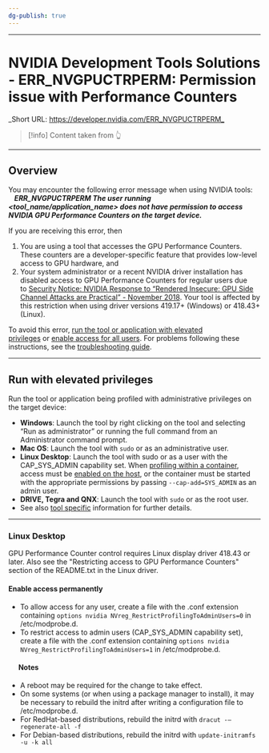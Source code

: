 ```yaml
---
dg-publish: true
---
```


****

# NVIDIA Development Tools Solutions - ERR_NVGPUCTRPERM: Permission issue with Performance Counters

_Short URL: <https://developer.nvidia.com/ERR_NVGPUCTRPERM_>

> [!info] Content taken from 👆

---

## Overview

You may encounter the following error message when using NVIDIA tools:  
   **_ERR_NVGPUCTRPERM The user running <tool_name/application_name> does not have permission to access NVIDIA GPU Performance Counters on the target device._**

If you are receiving this error, then

1. You are using a tool that accesses the GPU Performance Counters. These counters are a developer-specific feature that provides low-level access to GPU hardware, and
2. Your system administrator or a recent NVIDIA driver installation has disabled access to GPU Performance Counters for regular users due to [Security Notice: NVIDIA Response to “Rendered Insecure: GPU Side Channel Attacks are Practical” - November 2018](https://nvidia.custhelp.com/app/answers/detail/a_id/4738). Your tool is affected by this restriction when using driver versions 419.17+ (Windows) or 418.43+ (Linux).

To avoid this error, [run the tool or application with elevated privileges](https://developer.nvidia.com/nvidia-development-tools-solutions-err_nvgpuctrperm-permission-issue-performance-counters#ElevPrivsTag) or [enable access for all users](https://developer.nvidia.com/nvidia-development-tools-solutions-err_nvgpuctrperm-permission-issue-performance-counters#AllUsersTag). For problems following these instructions, see the [troubleshooting guide](https://developer.nvidia.com/nvidia-development-tools-solutions-err_nvgpuctrperm-permission-issue-performance-counters#TrblShootTag).

---

## Run with elevated privileges

Run the tool or application being profiled with administrative privileges on the target device:

- **Windows**: Launch the tool by right clicking on the tool and selecting “Run as administrator” or running the full command from an Administrator command prompt.
- **Mac OS**: Launch the tool with `sudo` or as an administrative user.
- **Linux Desktop**: Launch the tool with sudo or as a user with the CAP_SYS_ADMIN capability set. When [profiling within a container](https://developer.nvidia.com/blog/using-nsight-compute-in-containers/), access must be [enabled on the host](https://developer.nvidia.com/nvidia-development-tools-solutions-err_nvgpuctrperm-permission-issue-performance-counters#AllUsersTag), or the container must be started with the appropriate permissions by passing `--cap-add=SYS_ADMIN` as an admin user.
- **DRIVE, Tegra and QNX**: Launch the tool with `sudo` or as the root user.
- See also [tool specific](https://developer.nvidia.com/nvidia-development-tools-solutions-err_nvgpuctrperm-permission-issue-performance-counters#SolnToolsTag) information for further details.

---

### Linux Desktop

GPU Performance Counter control requires Linux display driver 418.43 or later. Also see the "Restricting access to GPU Performance Counters" section of the README.txt in the Linux driver.

#### Enable access permanently

- To allow access for any user, create a file with the .conf extension containing `options nvidia NVreg_RestrictProfilingToAdminUsers=0` in /etc/modprobe.d.
- To restrict access to admin users (CAP_SYS_ADMIN capability set), create a file with the .conf extension containing `options nvidia NVreg_RestrictProfilingToAdminUsers=1` in /etc/modprobe.d.

####       Notes

- A reboot may be required for the change to take effect.
- On some systems (or when using a package manager to install), it may be necessary to rebuild the initrd after writing a configuration file to /etc/modprobe.d.
- For RedHat-based distributions, rebuild the initrd with `dracut -–regenerate-all -f`
- For Debian-based distributions, rebuild the initrd with `update-initramfs -u -k all`
